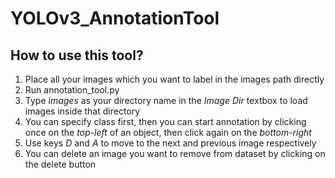 # YOLOv3_AnnotationTool

## How to use this tool?
1. Place all your images which you want to label in the images path directly
2. Run annotation_tool.py 
3. Type *images* as your directory name in the *Image Dir* textbox to load images inside that directory
4. You can specify class first, then you can start annotation by clicking once on the *top-left* of an object, then click again on the *bottom-right*
5. Use keys *D* and *A* to move to the next and previous image respectively
6. You can delete an image you want to remove from dataset by clicking on the delete button
